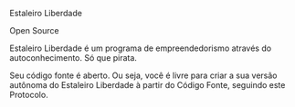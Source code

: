 Estaleiro Liberdade

Open Source

Estaleiro Liberdade é um programa de empreendedorismo através do autoconhecimento. Só que pirata.

Seu código fonte é aberto. Ou seja, você é livre para criar a sua versão autônoma do Estaleiro Liberdade à partir do Código Fonte, seguindo este Protocolo.
